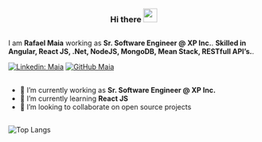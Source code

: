 

<h3 align="center">
  Hi there
  <img src="https://media.giphy.com/media/hvRJCLFzcasrR4ia7z/giphy.gif" width="28">
</h3>

##

I am **Rafael Maia** working as **Sr. Software Engineer @ XP Inc.**.
**Skilled in Angular, React JS, .Net, NodeJS, MongoDB, Mean Stack, RESTfull API’s.**.

[![Linkedin: Maia](https://img.shields.io/badge/-Maia-blue?style=flat-square&logo=Linkedin&logoColor=white&link=https://www.linkedin.com/in/rafmaia/)](https://www.linkedin.com/in/rafmaia/)
[![GitHub Maia](https://img.shields.io/github/followers/gkhan205?label=follow&style=social)](https://github.com/raafamaia)

##

- 🚀   I’m currently working as **Sr. Software Engineer @ XP Inc.**
- 🌱   I’m currently learning **React JS**
- 👯   I’m looking to collaborate on open source projects

##

![Top Langs](https://github-readme-stats.vercel.app/api/top-langs/?username=raafamaia&layout=compact&theme=dark&hide_border=true)

<!--
**raafamaia/raafamaia** is a ✨ _special_ ✨ repository because its `README.md` (this file) appears on your GitHub profile.

Here are some ideas to get you started:

- 🔭 I’m currently working on ...
- 🌱 I’m currently learning ...
- 👯 I’m looking to collaborate on ...
- 🤔 I’m looking for help with ...
- 💬 Ask me about ...
- 📫 How to reach me: ...
- 😄 Pronouns: ...
- ⚡ Fun fact: ...
-->
